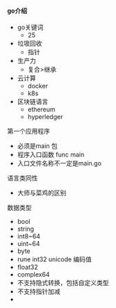 #### go介绍

- go关键词
  - 25
- 垃圾回收
  - 指针
- 生产力
  - 复合>继承
- 云计算
  - docker
  - k8s
- 区块链语言
  - ethereum
  - hyperledger

第一个应用程序

- 必须是main 包
- 程序入口函数 func main
- 入口文件名称不一定是main.go

语言类同性

- 大师与菜鸡的区别

数据类型

-  bool
- string
- int8~64
- uint~64
- byte
- rune int32 unicode 编码值
- float32
- complex64
- 不支持隐式转换，包括自定义类型
- 不支持指针加减
- 